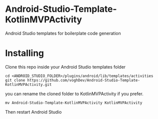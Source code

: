 # Android-Studio-Template-KotlinMVPActivity

Android Studio templates for boilerplate code generation

# Installing

Clone this repo inside your Android Studio templates folder

    cd <ANDROID_STUDIO_FOLDER>/plugins/android/lib/templates/activities
    git clone https://github.com/voghDev/Android-Studio-Template-KotlinMVPActivity.git

you can rename the cloned folder to KotlinMVPActivity if you prefer.

    mv Android-Studio-Template-KotlinMVPActivity KotlinMVPActivity

Then restart Android Studio
